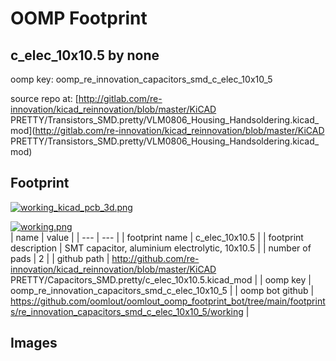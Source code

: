 # OOMP Footprint  
## c_elec_10x10.5  by none  
  
oomp key: oomp_re_innovation_capacitors_smd_c_elec_10x10_5  
  
source repo at: [http://gitlab.com/re-innovation/kicad_reinnovation/blob/master/KiCAD PRETTY/Transistors_SMD.pretty/VLM0806_Housing_Handsoldering.kicad_mod](http://gitlab.com/re-innovation/kicad_reinnovation/blob/master/KiCAD PRETTY/Transistors_SMD.pretty/VLM0806_Housing_Handsoldering.kicad_mod)  
## Footprint  
  
[![working_kicad_pcb_3d.png](working_kicad_pcb_3d_600.png)](working_kicad_pcb_3d.png)  
  
[![working.png](working_600.png)](working.png)  
| name | value | 
| --- | --- | 
| footprint name | c_elec_10x10.5 | 
| footprint description | SMT capacitor, aluminium electrolytic, 10x10.5 | 
| number of pads | 2 | 
| github path | http://github.com/re-innovation/kicad_reinnovation/blob/master/KiCAD PRETTY/Capacitors_SMD.pretty/c_elec_10x10.5.kicad_mod | 
| oomp key | oomp_re_innovation_capacitors_smd_c_elec_10x10_5 | 
| oomp bot github | https://github.com/oomlout/oomlout_oomp_footprint_bot/tree/main/footprints/re_innovation_capacitors_smd_c_elec_10x10_5/working | 
## Images  
